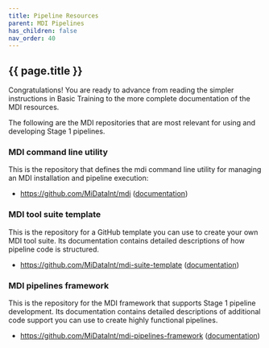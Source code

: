 ```yaml
---
title: Pipeline Resources
parent: MDI Pipelines
has_children: false
nav_order: 40
---
```


## {{ page.title }}

Congratulations! You are ready to advance from
reading the simpler instructions in Basic Training to
the more complete documentation of the MDI resources.

The following are the MDI repositories that are most
relevant for using and developing Stage 1 pipelines.

### MDI command line utility

This is the repository that defines the mdi command line utility
for managing an MDI installation and pipeline execution:

- <https://github.com/MiDataInt/mdi> 
([documentation](/mdi))

### MDI tool suite template

This is the repository for a GitHub template you can use to
create your own MDI tool suite. Its documentation contains
detailed descriptions of how pipeline code is structured.

- <https://github.com/MiDataInt/mdi-suite-template> 
([documentation](/mdi-suite-template))

### MDI pipelines framework

This is the repository for the MDI framework that supports
Stage 1 pipeline development. Its documentation contains
detailed descriptions of additional code support you
can use to create highly functional pipelines.

- <https://github.com/MiDataInt/mdi-pipelines-framework> 
([documentation](/mdi-pipelines-framework))
